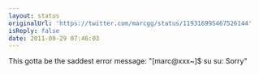 ```yaml
---
layout: status
originalUrl: 'https://twitter.com/marcgg/status/119316995467526144'
isReply: false
date: 2011-09-29 07:46:03
---
```


This gotta be the saddest error message:
"[marc@xxx~]$ su
su: Sorry"

